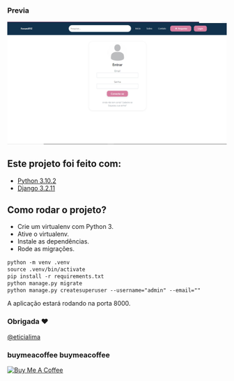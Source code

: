 ### Previa

<img src="git/demo.png?raw=true"/> 
 
## Este projeto foi feito com:

* [Python 3.10.2](https://www.python.org/)
* [Django 3.2.11](https://www.djangoproject.com/) 

## Como rodar o projeto?

* Crie um virtualenv com Python 3.
* Ative o virtualenv.
* Instale as dependências.
* Rode as migrações.

```
python -m venv .venv
source .venv/bin/activate
pip install -r requirements.txt
python manage.py migrate
python manage.py createsuperuser --username="admin" --email=""
```

A aplicação estará rodando na porta 8000.


### Obrigada ❤️
[@eticialima](https://www.instagram.com/eticialima)

### buymeacoffee buymeacoffee

<a href="https://www.buymeacoffee.com/leticialima" target="_blank">
 <img  src="https://cdn.buymeacoffee.com/buttons/default-red.png" alt="Buy Me A Coffee" height="40" width="170">
</a>
